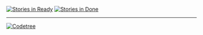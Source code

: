 [![Stories in Ready](https://badge.waffle.io/whalle/dotfiles.png?label=ready&title=Ready)](http://waffle.io/whalle/dotfiles)
[![Stories in Done](https://badge.waffle.io/whalle/dotfiles.png?label=done&title=Done)](http://waffle.io/whalle/dotfiles)
***
[![Codetree](https://codetree.com/images/managed-with-codetree.svg)](https://codetree.com/projects/LxUd)
